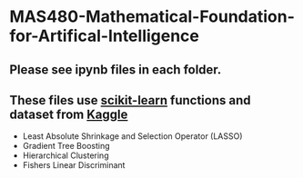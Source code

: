 # MAS480-Mathematical-Foundation-for-Artifical-Intelligence

## Please see ipynb files in each folder.  
## These files use [scikit-learn](https://scikit-learn.org) functions and dataset from [Kaggle](https://www.kaggle.com)  
- Least Absolute Shrinkage and Selection Operator (LASSO)
- Gradient Tree Boosting
- Hierarchical Clustering
- Fishers Linear Discriminant
